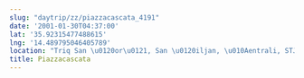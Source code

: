 ```yaml
---
slug: "daytrip/zz/piazzacascata_4191"
date: '2001-01-30T04:37:00'
lat: '35.92315477488615'
lng: '14.489795046405789'
location: "Triq San \u0120or\u0121, San \u0120iljan, \u010Aentrali, STJ 3200, Malta"
title: Piazzacascata
---
```



